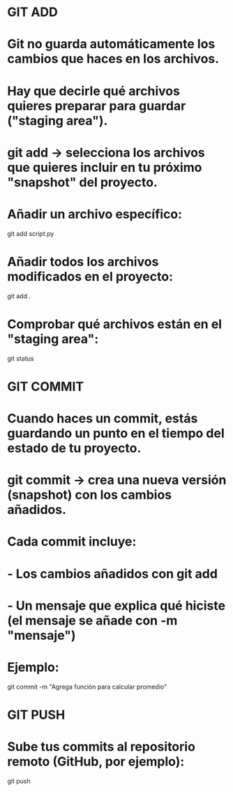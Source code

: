 # GIT ADD
# Git no guarda automáticamente los cambios que haces en los archivos.
# Hay que decirle qué archivos quieres preparar para guardar ("staging area").

# git add → selecciona los archivos que quieres incluir en tu próximo "snapshot" del proyecto.

# Añadir un archivo específico:
git add script.py

# Añadir todos los archivos modificados en el proyecto:
git add .

# Comprobar qué archivos están en el "staging area":
git status


# GIT COMMIT
# Cuando haces un commit, estás guardando un punto en el tiempo del estado de tu proyecto.
# git commit → crea una nueva versión (snapshot) con los cambios añadidos.

# Cada commit incluye:
# - Los cambios añadidos con git add
# - Un mensaje que explica qué hiciste (el mensaje se añade con -m "mensaje")

# Ejemplo:
git commit -m "Agrega función para calcular promedio"


# GIT PUSH
# Sube tus commits al repositorio remoto (GitHub, por ejemplo):
git push
